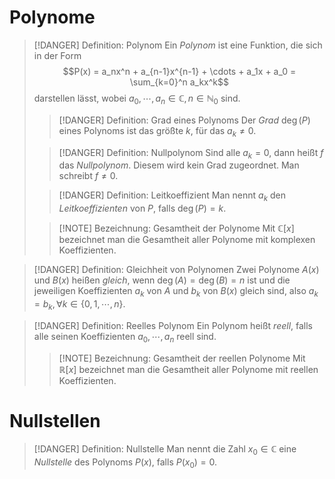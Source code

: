 # Polynome
> [!DANGER] Definition: Polynom
> Ein *Polynom* ist eine Funktion, die sich in der Form
> $$P(x) = a_nx^n + a_{n-1}x^{n-1} + \cdots + a_1x + a_0 = \sum_{k=0}^n a_kx^k$$
> darstellen lässt, wobei $a_0,\cdots,a_n \in \mathbb{C}, n \in \mathbb{N}_0$ sind.
> > [!DANGER] Definition: Grad eines Polynoms
> > Der *Grad* $\deg (P)$ eines Polynoms ist das größte $k$, für das $a_k \ne 0$.
> 
> > [!DANGER] Definition: Nullpolynom
> > Sind alle $a_k = 0$, dann heißt $f$ das *Nullpolynom*. Diesem wird kein Grad zugeordnet. Man schreibt $f  \ne 0$.
> 
> > [!DANGER] Definition: Leitkoeffizient
> > Man nennt $a_k$ den *Leitkoeffizienten* von $P$, falls $\deg (P) = k$.
> 
> > [!NOTE] Bezeichnung: Gesamtheit der Polynome
> > Mit $\mathbb{C}[x]$ bezeichnet man die Gesamtheit aller Polynome mit komplexen Koeffizienten.

> [!DANGER] Definition: Gleichheit von Polynomen
> Zwei Polynome $A(x)$ und $B(x)$ heißen *gleich*, wenn $\deg (A) = \deg (B) = n$ ist und die jeweiligen Koeffizienten $a_k$ von $A$ und $b_k$ von $B(x)$ gleich sind, also $a_k = b_k, \forall k \in \{0,1,\cdots,n\}$.

> [!DANGER] Definition: Reelles Polynom
> Ein Polynom heißt *reell*, falls alle seinen Koeffizienten $a_0,\cdots,a_n$ reell sind.
> > [!NOTE] Bezeichnung: Gesamtheit der reellen Polynome
> > Mit $\mathbb{R}[x]$ bezeichnet man die Gesamtheit aller Polynome mit reellen Koeffizienten.

# Nullstellen
> [!DANGER] Definition: Nullstelle
> Man nennt die Zahl $x_0 \in \mathbb{C}$ eine *Nullstelle* des Polynoms $P(x)$, falls $P(x_0) = 0$.

